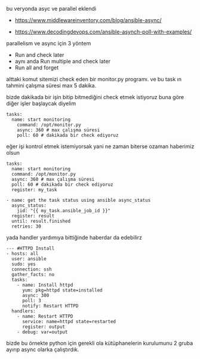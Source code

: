 bu veryonda asyc ve parallel eklendi


- https://www.middlewareinventory.com/blog/ansible-async/

- https://www.decodingdevops.com/ansible-asynch-poll-with-examples/

parallelism ve async için 3 yöntem

- Run and check later
- aynı anda Run multiple and check later
- Run all and forget


alttaki komut sitemizi check eden bir monitor.py programı. ve bu task ın tahmini çalışma süresi max 5 dakika.

bizde dakikada bir işin bitip bitmediğini check etmek istiyoruz buna göre diğer işler başlaycak diyelim


```
tasks:
  name: start monitoring
    command: /opt/monitor.py
    async: 360 # max çalışma süresi
    poll: 60 # dakikada bir check ediyoruz

```


eğer işi kontrol etmek istemiyorsak yani ne zaman  biterse ozaman haberimiz olsun

```
tasks:
  name: start monitoring
  command: /opt/monitor.py
  async: 360 # max çalışma süresi
  poll: 60 # dakikada bir check ediyoruz
  register: my_task

- name: get the task status using ansible async_status
  async_status:
    jid: "{{ my_task.ansible_job_id }}"
  register: result
  until: result.finished
  retries: 30

```
yada handler yardımıya bittiğinde haberdar da edebilirz


```
--- #HTTPD Install
- hosts: all
  user: ansible
  sudo: yes
  connection: ssh
  gather_facts: no
  tasks:
    - name: Install httpd
      yum: pkg=httpd state=installed
      async: 300
      poll: 3
      notify: Restart HTTPD
  handlers:
    - name: Restart HTTPD
      service: name=httpd state=restarted
      register: output
    - debug: var=output

```
bizde bu örnekte python için gerekli ola kütüphanelerin kurulumunu 2 gruba ayırıp async olarka çalıştırdık.



